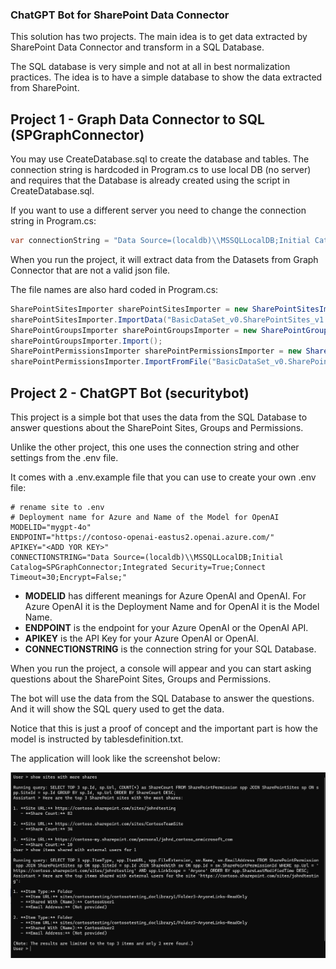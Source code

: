 ### ChatGPT Bot for SharePoint Data Connector

This solution has two projects. The main idea is to get data extracted by SharePoint Data Connector and transform in a SQL Database.

The SQL database is very simple and not at all in best normalization practices. The idea is to have a simple database to show the data extracted from SharePoint.

## Project 1 - Graph Data Connector to SQL (SPGraphConnector)

You may use CreateDatabase.sql to create the database and tables. 
The connection string is hardcoded in Program.cs to use local DB (no server) and requires that the Database is already created using the script in CreateDatabase.sql.

If you want to use a different server you need to change the connection string in Program.cs:

```csharp
var connectionString = "Data Source=(localdb)\\MSSQLLocalDB;Initial Catalog=SPGraphConnector;Integrated Security=True;Connect Timeout=30;Encrypt=False;";
```

When you run the project, it will extract data from the Datasets from Graph Connector that are not a valid json file.

The file names are also hard coded in Program.cs:

```csharp
SharePointSitesImporter sharePointSitesImporter = new SharePointSitesImporter(connectionString);
sharePointSitesImporter.ImportData("BasicDataSet_v0.SharePointSites_v1.txt");
SharePointGroupsImporter sharePointGroupsImporter = new SharePointGroupsImporter(connectionString, "BasicDataSet_v0.SharePointGroups_v1.txt");
sharePointGroupsImporter.Import();
SharePointPermissionsImporter sharePointPermissionsImporter = new SharePointPermissionsImporter(connectionString);
sharePointPermissionsImporter.ImportFromFile("BasicDataSet_v0.SharePointPermissions_v1.txt");
```

## Project 2 - ChatGPT Bot (securitybot)

This project is a simple bot that uses the data from the SQL Database to answer questions about the SharePoint Sites, Groups and Permissions.

Unlike the other project, this one uses the connection string and other settings from the .env file.

It comes with a .env.example file that you can use to create your own .env file:

```env
# rename site to .env
# Deployment name for Azure and Name of the Model for OpenAI
MODELID="mygpt-4o"
ENDPOINT="https://contoso-openai-eastus2.openai.azure.com/"
APIKEY="<ADD YOR KEY>"
CONNECTIONSTRING="Data Source=(localdb)\\MSSQLLocalDB;Initial Catalog=SPGraphConnector;Integrated Security=True;Connect Timeout=30;Encrypt=False;"
```

- **MODELID** has different meanings for Azure OpenAI and OpenAI. For Azure OpenAI it is the Deployment Name and for OpenAI it is the Model Name.
- **ENDPOINT** is the endpoint for your Azure OpenAI or the OpenAI API.
- **APIKEY** is the API Key for your Azure OpenAI or OpenAI.
- **CONNECTIONSTRING** is the connection string for your SQL Database.

When you run the project, a console will appear and you can start asking questions about the SharePoint Sites, Groups and Permissions.

The bot will use the data from the SQL Database to answer the questions. And it will show the SQL query used to get the data.

Notice that this is just a proof of concept and the important part is how the model is instructed by tablesdefinition.txt.

The application will look like the screenshot below:

![SecurityBot](SecurityBot.png)







